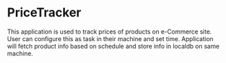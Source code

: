 # PriceTracker
This application is used to track prices of products on e-Commerce site. User can configure this as task in their machine and set time. Application will fetch product info based on schedule and store info in localdb on same machine.
